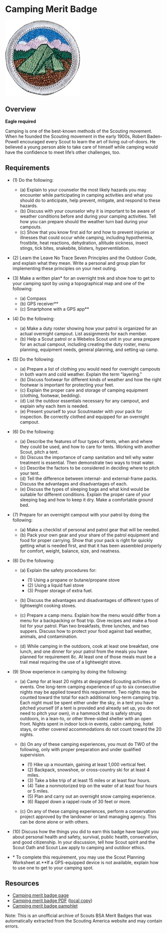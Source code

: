 

# Camping Merit Badge

![Camping Merit Badge](images/camping-merit-badge.jpg)

## Overview

**Eagle required**

Camping is one of the best-known methods of the Scouting movement. When he founded the Scouting movement in the early 1900s, Robert Baden-Powell encouraged every Scout to learn the art of living out-of-doors. He believed a young person able to take care of himself while camping would have the confidence to meet life’s other challenges, too.

## Requirements

* (1) Do the following:
    * (a) Explain to your counselor the most likely hazards you may encounter while participating in camping activities and what you should do to anticipate, help prevent, mitigate, and respond to these hazards.
    * (b) Discuss with your counselor why it is important to be aware of weather conditions before and during your camping activities. Tell how you can prepare should the weather turn bad during your campouts.
    * (c) Show that you know first aid for and how to prevent injuries or illnesses that could occur while camping, including hypothermia, frostbite, heat reactions, dehydration, altitude sickness, insect stings, tick bites, snakebite, blisters, hyperventilation.


* (2) Learn the Leave No Trace Seven Principles and the Outdoor Code, and explain what they mean. Write a personal and group plan for implementing these principles on your next outing.
* (3) Make a written plan* for an overnight trek and show how to get to your  camping spot by using a topographical map and one of the following:
    * (a) Compass
    * (b) GPS receiver**
    * (c) Smartphone with a GPS app**


* (4) Do the following:
    * (a) Make a duty roster showing how your patrol is organized for an actual overnight campout. List assignments for each member.
    * (b) Help a Scout patrol or a Webelos Scout unit in your area prepare for an actual campout, including creating the duty roster, menu planning, equipment needs, general planning, and setting up camp.


* (5) Do the following:
    * (a) Prepare a list of clothing you would need for overnight campouts in both warm and cold weather. Explain the term "layering."
    * (b) Discuss footwear for different kinds of weather and how the right footwear is important for protecting your feet.
    * (c) Explain the proper care and storage of camping equipment (clothing, footwear, bedding).
    * (d) List the outdoor essentials necessary for any campout, and explain why each item is needed.
    * (e) Present yourself to your Scoutmaster with your pack for inspection. Be correctly clothed and equipped for an overnight campout.


* (6) Do the following:
    * (a) Describe the features of four types of tents, when and where they could be used, and how to care for tents. Working with another Scout, pitch a tent.
    * (b) Discuss the importance of camp sanitation and tell why water treatment is essential. Then demonstrate two ways to treat water.
    * (c) Describe the factors to be considered in deciding where to pitch your tent.
    * (d) Tell the difference between internal- and external-frame packs. Discuss the advantages and disadvantages of each.
    * (e) Discuss the types of sleeping bags and what kind would be suitable for different conditions. Explain the proper care of your sleeping bag and how to keep it dry. Make a comfortable ground bed.


* (7) Prepare for an overnight campout with your patrol by doing the following:
    * (a) Make a checklist of personal and patrol gear that will be needed.
    * (b) Pack your own gear and your share of the patrol equipment and food for proper carrying. Show that your pack is right for quickly getting what is needed first, and that it has been assembled properly for comfort, weight, balance, size, and neatness.


* (8) Do the following:
    * (a) Explain the safety procedures for:
        * (1) Using a propane or butane/propane stove
        * (2) Using a liquid fuel stove
        * (3) Proper storage of extra fuel.


    * (b) Discuss the advantages and disadvantages of different types of lightweight cooking stoves.
    * (c) Prepare a camp menu. Explain how the menu would differ from a menu for a backpacking or float trip. Give recipes and make a food list for your patrol. Plan two breakfasts, three lunches, and two suppers. Discuss how to protect your food against bad weather, animals, and contamination.
    * (d) While camping in the outdoors, cook at least one breakfast, one lunch, and one dinner for your patrol from the meals you have planned for requirement 8c. At least one of those meals must be a trail meal requiring the use of a lightweight stove.


* (9) Show experience in camping by doing the following:
    * (a) Camp for at least 20 nights at designated Scouting activities or events. One long-term camping experience of up to six consecutive nights may be applied toward this requirement. Two nights may be counted toward the total for each additional long-term camping trip. Each night must be spent either under the sky, in a tent you have pitched yourself (if a tent is provided and already set up, you do not need to pitch your own), in a hammock that is safely strung outdoors, in a lean-to, or other three-sided shelter with an open front. Nights spent in indoor lock-in events, cabin camping, hotel stays, or other covered accommodations do not count toward the 20 nights.
    * (b) On any of these camping experiences, you must do TWO of the following, only with proper preparation and under qualified supervision.
        * (1) Hike up a mountain, gaining at least 1,000 vertical feet.
        * (2) Backpack, snowshoe, or cross-country ski for at least 4 miles.
        * (3) Take a bike trip of at least 15 miles or at least four hours.
        * (4) Take a nonmotorized trip on the water of at least four hours or 5 miles.
        * (5) Plan and carry out an overnight snow camping experience.
        * (6) Rappel down a rappel route of 30 feet or more.


    * (c) On any of these camping experiences, perform a conservation project approved by the landowner or land managing agency. This can be done alone or with others.


* (10) Discuss how the things you did to earn this badge have taught you about  personal health and safety, survival, public health, conservation, and good  citizenship. In your discussion, tell how Scout spirit and the Scout Oath and Scout Law apply to camping and outdoor ethics.
* \* To complete this requirement, you may use the Scout Planning Worksheet at.**If a GPS-equipped device is not available, explain how to use one to get to your camping spot.


## Resources

- [Camping merit badge page](https://www.scouting.org/merit-badges/camping/)
- [Camping merit badge PDF](https://filestore.scouting.org/filestore/Merit_Badge_ReqandRes/Pamphlets/Camping_2024.pdf) ([local copy](files/camping-merit-badge.pdf))
- [Camping merit badge pamphlet](https://www.scoutshop.org/scouts-bsa-camping-merit-badge-pamphlet-662366.html)

Note: This is an unofficial archive of Scouts BSA Merit Badges that was automatically extracted from the Scouting America website and may contain errors.